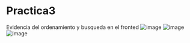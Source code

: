 # Practica3

Evidencia del ordenamiento y busqueda en el fronted
![image](https://github.com/user-attachments/assets/14e6e19d-d392-4126-b28e-4b487f941019)
![image](https://github.com/user-attachments/assets/be045bea-09c1-41b3-894a-12ad8732549a)
![image](https://github.com/user-attachments/assets/ffcd299f-e0b6-4dbe-87a0-cb5bf90def3c)

